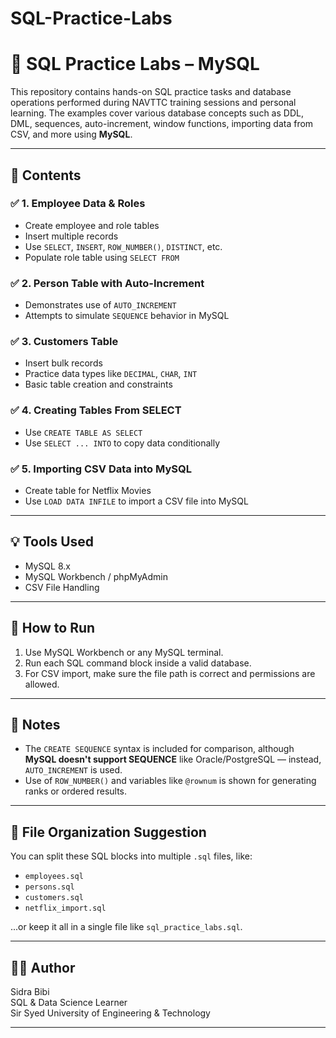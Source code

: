 # SQL-Practice-Labs
# 🧠 SQL Practice Labs – MySQL

This repository contains hands-on SQL practice tasks and database operations performed during NAVTTC training sessions and personal learning. The examples cover various database concepts such as DDL, DML, sequences, auto-increment, window functions, importing data from CSV, and more using **MySQL**.

---

## 📂 Contents

### ✅ 1. Employee Data & Roles
- Create employee and role tables
- Insert multiple records
- Use `SELECT`, `INSERT`, `ROW_NUMBER()`, `DISTINCT`, etc.
- Populate role table using `SELECT FROM`

### ✅ 2. Person Table with Auto-Increment
- Demonstrates use of `AUTO_INCREMENT`
- Attempts to simulate `SEQUENCE` behavior in MySQL

### ✅ 3. Customers Table
- Insert bulk records
- Practice data types like `DECIMAL`, `CHAR`, `INT`
- Basic table creation and constraints

### ✅ 4. Creating Tables From SELECT
- Use `CREATE TABLE AS SELECT`
- Use `SELECT ... INTO` to copy data conditionally

### ✅ 5. Importing CSV Data into MySQL
- Create table for Netflix Movies
- Use `LOAD DATA INFILE` to import a CSV file into MySQL

---

## 💡 Tools Used

- MySQL 8.x
- MySQL Workbench / phpMyAdmin
- CSV File Handling

---

## 🚀 How to Run

1. Use MySQL Workbench or any MySQL terminal.
2. Run each SQL command block inside a valid database.
3. For CSV import, make sure the file path is correct and permissions are allowed.

---

## 📌 Notes

- The `CREATE SEQUENCE` syntax is included for comparison, although **MySQL doesn't support SEQUENCE** like Oracle/PostgreSQL — instead, `AUTO_INCREMENT` is used.
- Use of `ROW_NUMBER()` and variables like `@rownum` is shown for generating ranks or ordered results.

---

## 📁 File Organization Suggestion

You can split these SQL blocks into multiple `.sql` files, like:

- `employees.sql`
- `persons.sql`
- `customers.sql`
- `netflix_import.sql`

...or keep it all in a single file like `sql_practice_labs.sql`.

---

## 👩‍💻 Author

Sidra Bibi  
SQL & Data Science Learner  
Sir Syed University of Engineering & Technology

---
